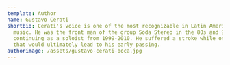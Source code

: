 ```yaml
---
template: Author
name: Gustavo Cerati
shortbio: Cerati's voice is one of the most recognizable in Latin American
  music. He was the front man of the group Soda Stereo in the 80s and 90s before
  continuing as a soloist from 1999-2010. He suffered a stroke while on tour
  that would ultimately lead to his early passing.
authorimage: /assets/gustavo-cerati-boca.jpg
---
```

